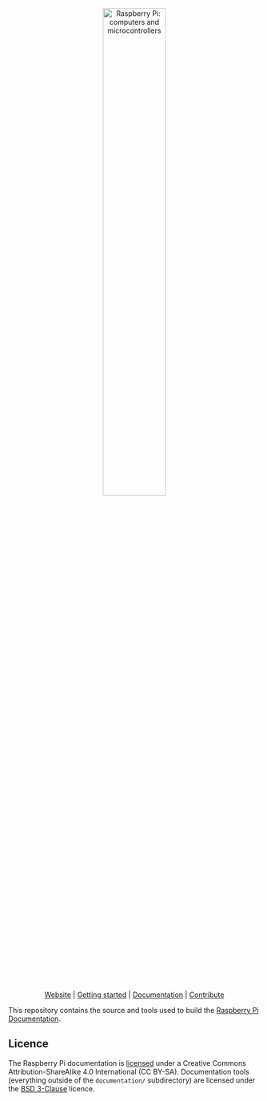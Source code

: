 <div align="center">
  <picture>
    <source media="(prefers-color-scheme: dark)" srcset="https://raw.githubusercontent.com/raspberrypi/documentation/images/pi_dark.svg">
    <source media="(prefers-color-scheme: light)" srcset="https://raw.githubusercontent.com/raspberrypi/documentation/images/pi_light.svg">
    <img alt="Raspberry Pi: computers and microcontrollers"
         src="https://raw.githubusercontent.com/raspberrypi/documentation/images/pi_light.svg"
         width="50%">
  </picture>

[Website][Raspberry Pi] | [Getting started] | [Documentation] | [Contribute]
</div>

This repository contains the source and tools used to build the [Raspberry Pi Documentation](https://www.raspberrypi.com/documentation/).

[Raspberry Pi]: https://www.raspberrypi.com/
[Getting Started]: https://www.raspberrypi.com/documentation/computers/getting-started.html
[Documentation]: https://www.raspberrypi.com/documentation/
[Contribute]: CONTRIBUTING.md

## Licence

The Raspberry Pi documentation is [licensed](https://github.com/raspberrypi/documentation/blob/develop/LICENSE.md) under a Creative Commons Attribution-ShareAlike 4.0 International (CC BY-SA). Documentation tools (everything outside of the `documentation/` subdirectory) are licensed under the [BSD 3-Clause](https://opensource.org/licenses/BSD-3-Clause) licence.
